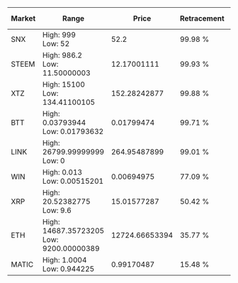 | Market | Range | Price| Retracement | Doubles to 50% |
| --- | --- | --- | --- | --- |
| SNX | High: 999<br />Low: 52 | 52.2 | 99.98 % | 10.07 |
| STEEM | High: 986.2<br />Low: 11.50000003 | 12.17001111 | 99.93 % | 40.99 |
| XTZ | High: 15100<br />Low: 134.41100105 | 152.28242877 | 99.88 % | 50.02 |
| BTT | High: 0.03793944<br />Low: 0.01793632 | 0.01799474 | 99.71 % | 1.55 |
| LINK | High: 26799.99999999<br />Low: 0 | 264.95487899 | 99.01 % | 50.57 |
| WIN | High: 0.013<br />Low: 0.00515201 | 0.00694975 | 77.09 % | 1.31 |
| XRP | High: 20.52382775<br />Low: 9.6 | 15.01577287 | 50.42 % | 1.00 |
| ETH | High: 14687.35723205<br />Low: 9200.00000389 | 12724.66653394 | 35.77 % | 0.00 |
| MATIC | High: 1.0004<br />Low: 0.944225 | 0.99170487 | 15.48 % | 0.00 |
